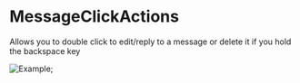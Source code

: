 # MessageClickActions

Allows you to double click to edit/reply to a message or delete it if you hold the backspace key

![Example](https://i.imgur.com/Ttc905O.gif);

